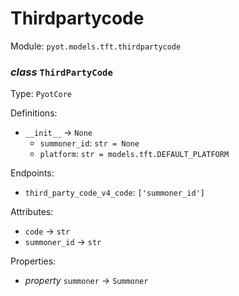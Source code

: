 # Thirdpartycode 

Module: `pyot.models.tft.thirdpartycode` 

### _class_ `ThirdPartyCode`

Type: `PyotCore` 

Definitions: 
* `__init__` -> `None` 
  * `summoner_id`: `str = None` 
  * `platform`: `str = models.tft.DEFAULT_PLATFORM` 

Endpoints: 
* `third_party_code_v4_code`: `['summoner_id']` 

Attributes: 
* `code` -> `str` 
* `summoner_id` -> `str` 

Properties: 
* _property_ `summoner` -> `Summoner` 


